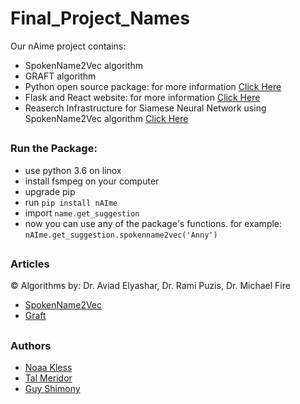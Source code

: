 # Final_Project_Names

Our nAime project contains:
- SpokenName2Vec algorithm
- GRAFT algorithm
- Python open source package: for more information [Click Here](https://pypi.org/project/nAIme/)
- Flask and React website: for more information [Click Here](https://github.com/noaakl/naime-app)
- Reaserch Infrastructure for Siamese Neural Network using SpokenName2Vec algorithm [Click Here](https://github.com/noaakl/Final_Project_Names/tree/main/SiameseNetwork)

##

### Run the Package:
- use python 3.6 on linox
- install fsmpeg on your computer
- upgrade pip
- run `pip install nAIme`
- import `name.get_suggestion`
- now you can use any of the package's functions. for example: `nAIme.get_suggestion.spokenname2vec('Anny')`

##

### Articles

&copy; Algorithms by: Dr. Aviad Elyashar, Dr. Rami Puzis, Dr. Michael Fire

- [SpokenName2Vec](https://doi.org/10.1016/j.knosys.2021.107229)
- [Graft](https://doi.org/10.1109/TKDE.2021.3096670)

##

### Authors

- [Noaa Kless](https://github.com/noaakl)
- [Tal Meridor](https://github.com/talmeri)
- [Guy Shimony](https://github.com/guyshimony)

